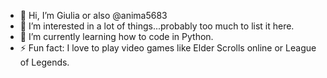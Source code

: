 - 👋 Hi, I’m Giulia or also @anima5683
- 👀 I’m interested in a lot of things...probably too much to list it here.
- 🌱 I’m currently learning how to code in Python.
- ⚡ Fun fact: I love to play video games like Elder Scrolls online or League of Legends.
